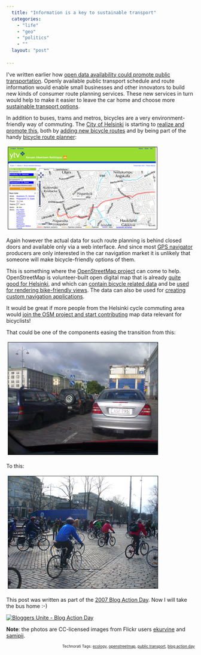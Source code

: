 ```yaml
---
  title: "Information is a key to sustainable transport"
  categories: 
    - "life"
    - "geo"
    - "politics"
    - ""
  layout: "post"

---
```

I've written earlier how <a href="http://bergie.iki.fi/blog/making_public_transport_easier_through_open_data.html">open data availability could promote public transportation</a>. Openly available public transport schedule and route information would enable small businesses and other innovators to build new kinds of consumer route planning services. These new services in turn would help to make it easier to leave the car home and choose more <a href="http://www.euractiv.com/en/transport/sustainable-transport/article-117545">sustainable transport options</a>.

In addition to buses, trams and metros, bicycles are a very environment-friendly way of commuting. The <a href="http://en.wikipedia.org/wiki/Helsinki">City of Helsinki</a> is starting to <a href="http://www.helsinki.fi/en/index/matkailu/liikunta/katevastipyoraillen.html">realize and promote this</a>, both by <a href="http://www.hs.fi/kaupunki/artikkeli/Helsinkiin+rakennetaan+paljon+uusia+py%C3%B6r%C3%A4teit%C3%A4/1135230650447">adding new bicycle routes</a> and by being part of the handy <a href="http://kevytliikenne.ytv.fi/">bicycle route planner</a>:

<img src="/files/ytv-kevytliikenne-reittiopas.jpg" height="219" width="398" border="1" hspace="4" vspace="4" alt="Ytv-Kevytliikenne-Reittiopas" />

Again however the actual data for such route planning is behind closed doors and available only via a web interface. And since most <a href="http://en.wikipedia.org/wiki/Automotive_navigation_system">GPS navigator</a> producers are only interested in the car navigation market it is unlikely that someone will make bicycle-friendly options of them.

This is something where the <a href="http://openstreetmap.org/">OpenStreetMap project</a> can come to help. OpenStreetMap is volunteer-built open digital map that is already <a href="http://bergie.iki.fi/blog/openstreetmap_helsinki_is_getting_pretty_good.html">quite good for Helsinki</a>, and which can <a href="http://wiki.openstreetmap.org/index.php/Cycleway">contain bicycle related data</a> and be <a href="http://wiki.openstreetmap.org/index.php/Cycle_layer">used for rendering bike-friendly views</a>. The data can also be used for <a href="http://bergie.iki.fi/blog/notes_from_the_state_of_the_map_conference.html#b3a9ee267eb9b222235a1f048755da38">creating custom navigation applications</a>.

It would be great if more people from the Helsinki cycle commuting area would <a href="http://wiki.openstreetmap.org/index.php/Beginners%27_Guide">join the OSM project and start contributing</a> map data relevant for bicyclists!

That could be one of the components easing the transition from this:

<img src="/files/ekurvine_helsinki_traffic.jpg" height="300" width="400" border="1" hspace="4" vspace="4" alt="Ekurvine Helsinki Traffic" />

To this:

<img src="/files/samipii_critical_mass.jpg" height="300" width="400" border="1" hspace="4" vspace="4" alt="Samipii Critical Mass" />

This post was written as part of the <a href="http://blogactionday.org/">2007 Blog Action Day</a>. Now I will take the bus home :-)

<a href="http://blogactionday.org"><img src="http://blogactionday.org/images/action_234x60.jpg" alt="Bloggers Unite - Blog Action Day"></a>

<strong>Note</strong>: the photos are CC-licensed images from Flickr users <a href="http://flickr.com/photos/ekurvine/550878169/">ekurvine</a> and <a href="http://flickr.com/photos/samipii/454313268/">samipii</a>.

<!-- technorati tags start --><p style="text-align:right;font-size:10px;">Technorati Tags: <a href="http://www.technorati.com/tag/ecology" rel="tag">ecology</a>, <a href="http://www.technorati.com/tag/openstreetmap" rel="tag">openstreetmap</a>, <a href="http://www.technorati.com/tag/public transport" rel="tag">public transport</a>, <a href="http://www.technorati.com/tag/blog action day" rel="tag">blog action day</a></p><!-- technorati tags end -->